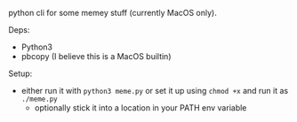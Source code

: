 python cli for some memey stuff (currently MacOS only).

Deps:

  - Python3
  - pbcopy (I believe this is a MacOS builtin)

Setup:
  - either run it with `python3 meme.py` or set it up using `chmod +x` and run it as `./meme.py`
    - optionally stick it into a location in your PATH env variable
